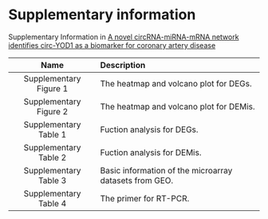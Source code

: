 # Supplementary information

Supplementary Information in [A novel circRNA-miRNA-mRNA network identifies circ-YOD1 as a biomarker for coronary artery disease](https://www.nature.com/articles/s41598-019-54603-2#Sec19)

|Name|Description|
|:-:|:-|
| Supplementary Figure 1 | The heatmap and volcano plot for DEGs.|
| Supplementary Figure 2 | The heatmap and volcano plot for DEMis.|
| Supplementary Table 1 | Fuction analysis for DEGs.|
| Supplementary Table 2 | Fuction analysis for DEMis.|
| Supplementary Table 3 | Basic information of the microarray datasets from GEO.|
| Supplementary Table 4 | The primer for RT-PCR.|
